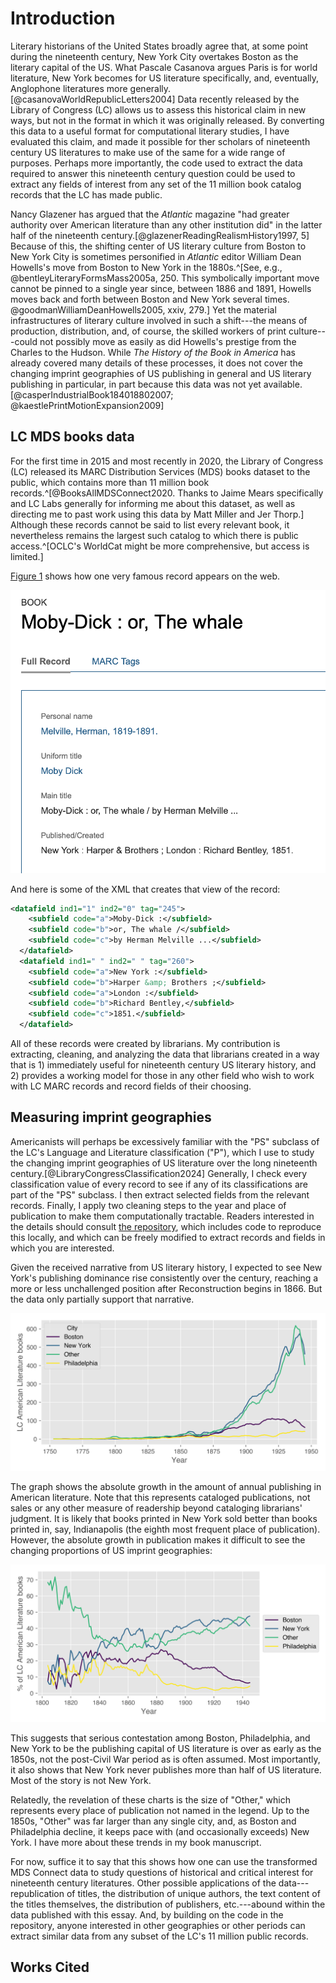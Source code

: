 # Introduction

Literary historians of the United States broadly agree that, at some point during the nineteenth century, New York City overtakes Boston as the literary capital of the US. What Pascale Casanova argues Paris is for world literature, New York becomes for US literature specifically, and, eventually, Anglophone literatures more generally.[@casanovaWorldRepublicLetters2004] Data recently released by the Library of Congress (LC) allows us to assess this historical claim in new ways, but not in the format in which it was originally released. By converting this data to a useful format for computational literary studies, I have evaluated this claim, and made it possible for ther scholars of nineteenth century US literatures to make use of the same for a wide range of purposes. Perhaps more importantly, the code used to extract the data required to answer this nineteenth century question could be used to extract any fields of interest from any set of the 11 million book catalog records that the LC has made public.

Nancy Glazener has argued that the *Atlantic* magazine "had greater authority over American literature than any other institution did" in the latter half of the nineteenth century.[@glazenerReadingRealismHistory1997, 5] Because of this, the shifting center of US literary culture from Boston to New York City is sometimes personified in *Atlantic* editor William Dean Howells's move from Boston to New York in the 1880s.^[See, e.g., @bentleyLiteraryFormsMass2005a, 250. This symbolically important move cannot be pinned to a single year since, between 1886 and 1891, Howells moves back and forth between Boston and New York several times. @goodmanWilliamDeanHowells2005, xxiv, 279.] Yet the material infrastructures of literary culture involved in such a shift---the means of production, distribution, and, of course, the skilled workers of print culture---could not possibly move as easily as did Howells's prestige from the Charles to the Hudson. While *The History of the Book in America* has already covered many details of these processes, it does not cover the changing imprint geographies of US publishing in general and US literary publishing in particular, in part because this data was not yet available.[@casperIndustrialBook184018802007; @kaestlePrintMotionExpansion2009]

## LC MDS books data

For the first time in 2015 and most recently in 2020, the Library of Congress (LC) released its MARC Distribution Services (MDS) books dataset to the public, which contains more than 11 million book records.^[@BooksAllMDSConnect2020. Thanks to Jaime Mears specifically and LC Labs generally for informing me about this dataset, as well as directing me to past work using this data by Matt Miller and Jer Thorp.] Although these records cannot be said to list every relevant book, it nevertheless remains the largest such catalog to which there is public access.^[OCLC's WorldCat might be more comprehensive, but access is limited.]

[Figure 1](https://lccn.loc.gov/07017953) shows how one very famous record appears on the web.

![A screenshot of the LC catalog record for *Moby-Dick* (1851).](../moby.png)

And here is some of the XML that creates that view of the record:

```xml
<datafield ind1="1" ind2="0" tag="245">
    <subfield code="a">Moby-Dick :</subfield>
    <subfield code="b">or, The whale /</subfield>
    <subfield code="c">by Herman Melville ...</subfield>
  </datafield>
  <datafield ind1=" " ind2=" " tag="260">
    <subfield code="a">New York :</subfield>
    <subfield code="b">Harper &amp; Brothers ;</subfield>
    <subfield code="a">London :</subfield>
    <subfield code="b">Richard Bentley,</subfield>
    <subfield code="c">1851.</subfield>
  </datafield>
```

All of these records were created by librarians. My contribution is extracting, cleaning, and analyzing the data that librarians created in a way that is 1) immediately useful for nineteenth century US literary history, and 2) provides a working model for those in any other field who wish to work with LC MARC records and record fields of their choosing.

## Measuring imprint geographies

Americanists will perhaps be excessively familiar with the "PS" subclass of the LC's Language and Literature classification ("P"), which I use to study the changing imprint geographies of US literature over the long nineteenth century.[@LibraryCongressClassification2024] Generally, I check every classification value of every record to see if any of its classifications are part of the "PS" subclass. I then extract selected fields from the relevant records. Finally, I apply two cleaning steps to the year and place of publication to make them computationally tractable. Readers interested in the details should consult [the repository](https://github.com/erikfredner/c19dc), which includes code to reproduce this locally, and which can be freely modified to extract records and fields in which you are interested.

Given the received narrative from US literary history, I expected to see New York's publishing dominance rise consistently over the century, reaching a more or less unchallenged position after Reconstruction begins in 1866. But the data only partially support that narrative.

![Five-year rolling average of the total number of LC American literature books, 1745-1945.](../lc_ps_city.png)

The graph shows the absolute growth in the amount of annual publishing in American literature. Note that this represents cataloged publications, not sales or any other measure of readership beyond cataloging librarians' judgment. It is likely that books printed in New York sold better than books printed in, say, Indianapolis (the eighth most frequent place of publication). However, the absolute growth in publication makes it difficult to see the changing proportions of US imprint geographies:

![Five-year rolling average of the proportion of LC American literature books, 1800-1945.](../lc_city_year_normed.png)

This suggests that serious contestation among Boston, Philadelphia, and New York to be the publishing capital of US literature is over as early as the 1850s, not the post-Civil War period as is often assumed. Most importantly, it also shows that New York never publishes more than half of US literature. Most of the story is not New York.

Relatedly, the revelation of these charts is the size of "Other," which represents every place of publication not named in the legend. Up to the 1850s, "Other" was far larger than any single city, and, as Boston and Philadelphia decline, it keeps pace with (and occasionally exceeds) New York. I have more about these trends in my book manuscript.

For now, suffice it to say that this shows how one can use the transformed MDS Connect data to study questions of historical and critical interest for nineteenth century literatures. Other possible applications of the data---republication of titles, the distribution of unique authors, the text content of the titles themselves, the distribution of publishers, etc.---abound within the data published with this essay. And, by building on the code in the repository, anyone interested in other geographies or other periods can extract similar data from any subset of the LC's 11 million public records.

## Works Cited
